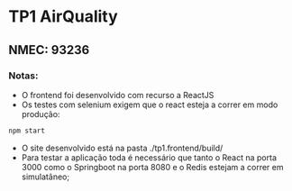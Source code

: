 # TP1 AirQuality
## NMEC: 93236

### Notas:
* O frontend foi desenvolvido com recurso a ReactJS
* Os testes com selenium exigem que o react esteja a correr em modo produção:
```bash
npm start
```
* O site desenvolvido está na pasta ./tp1.frontend/build/
* Para testar a aplicação toda é necessário que tanto o React na porta 3000 como o Springboot na porta 8080 e o Redis estejam a correr em simulatâneo;